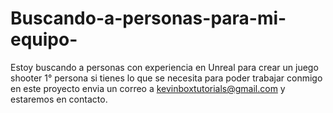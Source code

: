 # Buscando-a-personas-para-mi-equipo-
Estoy buscando a personas con experiencia en Unreal para crear un juego shooter 1° persona si tienes lo que se necesita para poder trabajar conmigo en este proyecto envia un correo a kevinboxtutorials@gmail.com y estaremos en contacto.
